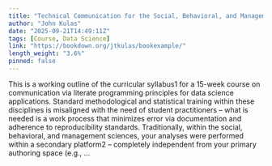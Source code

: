 ```yaml
---
title: "Technical Communication for the Social, Behavioral, and Management Sciences"
author: "John Kulas"
date: "2025-09-21T14:49:11Z"
tags: [Course, Data Science]
link: "https://bookdown.org/jtkulas/bookexample/"
length_weight: "3.6%"
pinned: false
---
```


This is a working outline of the curricular syllabus1 for a 15-week course on communication via literate programming principles for data science applications. Standard methodological and statistical training within these disciplines is misaligned with the need of student practitioners – what is needed is a work process that minimizes error via documentation and adherence to reproducibility standards. Traditionally, within the social, behavioral, and management sciences, your analyses were performed within a secondary platform2 – completely independent from your primary authoring space (e.g., ...

